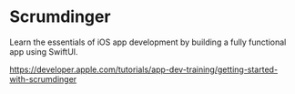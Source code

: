 # Scrumdinger

Learn the essentials of iOS app development by building a fully functional app using SwiftUI.

https://developer.apple.com/tutorials/app-dev-training/getting-started-with-scrumdinger
